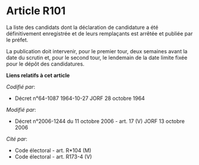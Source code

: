 # Article R101

La liste des candidats dont la déclaration de candidature a été définitivement enregistrée et de leurs remplaçants est
arrêtée et publiée par le préfet.

La publication doit intervenir, pour le premier tour, deux semaines avant la date du scrutin et, pour le second tour, le
lendemain de la date limite fixée pour le dépôt des candidatures.

**Liens relatifs à cet article**

_Codifié par_:

  - Décret n°64-1087 1964-10-27 JORF 28 octobre 1964

_Modifié par_:

  - Décret n°2006-1244 du 11 octobre 2006 - art. 17 (V) JORF 13 octobre 2006

_Cité par_:

  - Code électoral - art. R*104 (M)
  - Code électoral - art. R173-4 (V)
